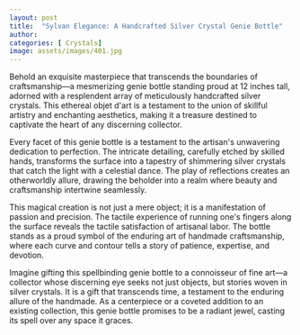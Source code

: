 ```yaml
---
layout: post
title:  "Sylvan Elegance: A Handcrafted Silver Crystal Genie Bottle"
author: 
categories: [ Crystals]
image: assets/images/401.jpg
---
```

Behold an exquisite masterpiece that transcends the boundaries of craftsmanship—a mesmerizing genie bottle standing proud at 12 inches tall, adorned with a resplendent array of meticulously handcrafted silver crystals. This ethereal objet d'art is a testament to the union of skillful artistry and enchanting aesthetics, making it a treasure destined to captivate the heart of any discerning collector.

Every facet of this genie bottle is a testament to the artisan's unwavering dedication to perfection. The intricate detailing, carefully etched by skilled hands, transforms the surface into a tapestry of shimmering silver crystals that catch the light with a celestial dance. The play of reflections creates an otherworldly allure, drawing the beholder into a realm where beauty and craftsmanship intertwine seamlessly.

This magical creation is not just a mere object; it is a manifestation of passion and precision. The tactile experience of running one's fingers along the surface reveals the tactile satisfaction of artisanal labor. The bottle stands as a proud symbol of the enduring art of handmade craftsmanship, where each curve and contour tells a story of patience, expertise, and devotion.

Imagine gifting this spellbinding genie bottle to a connoisseur of fine art—a collector whose discerning eye seeks not just objects, but stories woven in silver crystals. It is a gift that transcends time, a testament to the enduring allure of the handmade. As a centerpiece or a coveted addition to an existing collection, this genie bottle promises to be a radiant jewel, casting its spell over any space it graces.
